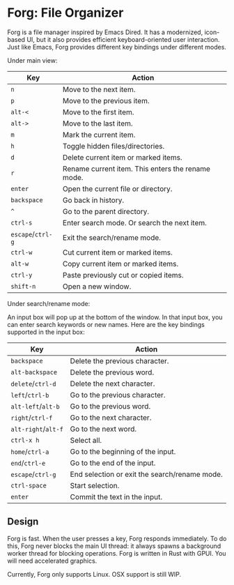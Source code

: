 # Forg: File Organizer

Forg is a file manager inspired by Emacs Dired. It has a modernized, icon-based UI, but it also provides efficient keyboard-oriented user interaction. Just like Emacs, Forg provides different key bindings under different modes.

Under main view:

| Key               | Action                                            |
|-------------------|---------------------------------------------------|
| `n`               | Move to the next item.                            |
| `p`               | Move to the previous item.                        |
| `alt-<`           | Move to the first item.                           |
| `alt->`           | Move to the last item.                            |
| `m`               | Mark the current item.                            |
| `h`               | Toggle hidden files/directories.                  |
| `d`               | Delete current item or marked items.              |
| `r`               | Rename current item. This enters the rename mode. |
| `enter`           | Open the current file or directory.               |
| `backspace`       | Go back in history.                               |
| `^`               | Go to the parent directory.                       |
| `ctrl-s`          | Enter search mode. Or search the next item.       |
| `escape`/`ctrl-g` | Exit the search/rename mode.                      |
| `ctrl-w`          | Cut current item or marked items.                 |
| `alt-w`           | Copy current item or marked items.                |
| `ctrl-y`          | Paste previously cut or copied items.             |
| `shift-n`         | Open a new window.                                |

Under search/rename mode:

An input box will pop up at the bottom of the window. In that input box, you can enter search keywords or new names. Here are the key bindings supported in the input box:

| Key                 | Action                                        |
|---------------------|-----------------------------------------------|
| `backspace`         | Delete the previous character.                |
| `alt-backspace`     | Delete the previous word.                     |
| `delete`/`ctrl-d`   | Delete the next character.                    |
| `left`/`ctrl-b`     | Go to the previous character.                 |
| `alt-left`/`alt-b`  | Go to the previous word.                      |
| `right`/`ctrl-f`    | Go to the next character.                     |
| `alt-right`/`alt-f` | Go to the next word.                          |
| `ctrl-x h`          | Select all.                                   |
| `home`/`ctrl-a`     | Go to the beginning of the input.             |
| `end`/`ctrl-e`      | Go to the end of the input.                   |
| `escape`/`ctrl-g`   | End selection or exit the search/rename mode. |
| `ctrl-space`        | Start selection.                              |
| `enter`             | Commit the text in the input.                 |

## Design

Forg is fast. When the user presses a key, Forg responds immediately. To do this, Forg never blocks the main UI thread: it always spawns a background worker thread for blocking operations. Forg is written in Rust with GPUI. You will need accelerated graphics.

Currently, Forg only supports Linux. OSX support is still WIP.
